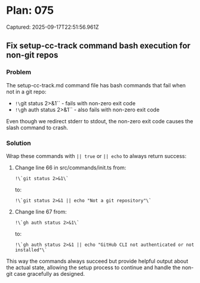 # Plan: 075

Captured: 2025-09-17T22:51:56.961Z

## Fix setup-cc-track command bash execution for non-git repos

### Problem
The setup-cc-track.md command file has bash commands that fail when not in a git repo:
- `!\`git status 2>&1\`` - fails with non-zero exit code
- `!\`gh auth status 2>&1\`` - also fails with non-zero exit code

Even though we redirect stderr to stdout, the non-zero exit code causes the slash command to crash.

### Solution
Wrap these commands with `|| true` or `|| echo` to always return success:

1. Change line 66 in src/commands/init.ts from:
   ```
   !\`git status 2>&1\`
   ```
   to:
   ```
   !\`git status 2>&1 || echo "Not a git repository"\`
   ```

2. Change line 67 from:
   ```
   !\`gh auth status 2>&1\`  
   ```
   to:
   ```
   !\`gh auth status 2>&1 || echo "GitHub CLI not authenticated or not installed"\`
   ```

This way the commands always succeed but provide helpful output about the actual state, allowing the setup process to continue and handle the non-git case gracefully as designed.